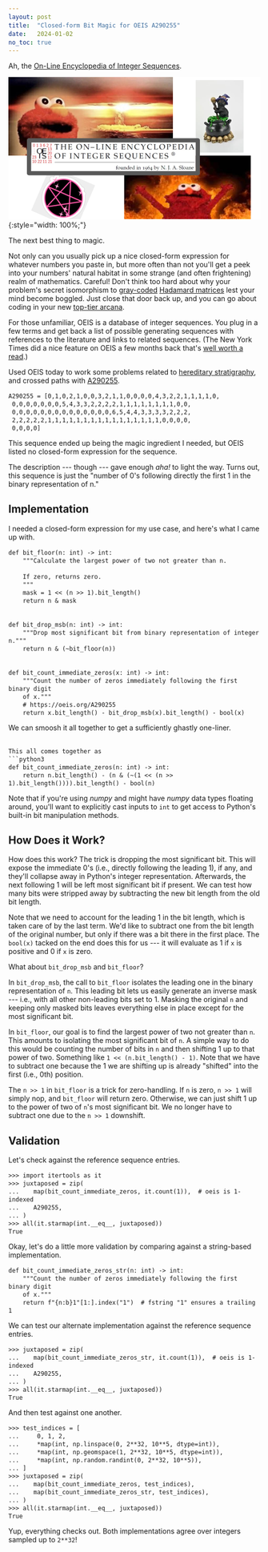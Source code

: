 ```yaml
---
layout: post
title:  "Closed-form Bit Magic for OEIS A290255"
date:   2024-01-02
no_toc: true
---
```


Ah, the [On-Line Encyclopedia of Integer Sequences](https://oeis.org/).

![OEIS elmo](/resources/2024-01-02-a290255-oeis.png){:style="width: 100%;"}

The next best thing to magic.

Not only can you usually pick up a nice closed-form expression for whatever numbers you paste in, but more often than not you'll get a peek into your numbers' natural habitat in some strange (and often frightening) realm of mathematics.
Careful!
Don't think too hard about why your problem's secret isomorphism to [gray-coded](https://en.wikipedia.org/wiki/Gray_code) [Hadamard matrices](https://en.wikipedia.org/wiki/Hadamard_matrix) lest your mind become boggled.
Just close that door back up, and you can go about coding in your new [top-tier arcana](https://en.wikipedia.org/wiki/Fast_inverse_square_root).

For those unfamiliar, OEIS is a database of integer sequences.
You plug in a few terms and get back a list of possible generating sequences with references to the literature and links to related sequences.
(The New York Times did a nice feature on OEIS a few months back that's [well worth a read](https://www.nytimes.com/2023/05/21/science/math-puzzles-integer-sequences.html).)

Used OEIS today to work some problems related to [hereditary stratigraphy](https://mmore500.com/0001/01/01/hstrat.html), and crossed paths with [A290255](https://oeis.org/A290255).

```python3
A290255 = [0,1,0,2,1,0,0,3,2,1,1,0,0,0,0,4,3,2,2,1,1,1,1,0,
 0,0,0,0,0,0,0,5,4,3,3,2,2,2,2,1,1,1,1,1,1,1,1,0,0,
 0,0,0,0,0,0,0,0,0,0,0,0,0,0,6,5,4,4,3,3,3,3,2,2,2,
 2,2,2,2,2,1,1,1,1,1,1,1,1,1,1,1,1,1,1,1,1,0,0,0,0,
 0,0,0,0]
```

This sequence ended up being the magic ingredient I needed, but OEIS listed no closed-form expression for the sequence.

The description --- though --- gave enough *aha!* to light the way.
Turns out, this sequence is just the "number of 0's following directly the first 1 in the binary representation of n."

## Implementation

I needed a closed-form expression for my use case, and here's what I came up with.

```python3
def bit_floor(n: int) -> int:
    """Calculate the largest power of two not greater than n.

    If zero, returns zero.
    """
    mask = 1 << (n >> 1).bit_length()
    return n & mask


def bit_drop_msb(n: int) -> int:
    """Drop most significant bit from binary representation of integer n."""
    return n & (~bit_floor(n))


def bit_count_immediate_zeros(x: int) -> int:
    """Count the number of zeros immediately following the first binary digit
    of x."""
    # https://oeis.org/A290255
    return x.bit_length() - bit_drop_msb(x).bit_length() - bool(x)
```

We can smoosh it all together to get a sufficiently ghastly one-liner.

```python3

This all comes together as
```python3
def bit_count_immediate_zeros(n: int) -> int:
    return n.bit_length() - (n & (~(1 << (n >> 1).bit_length()))).bit_length() - bool(n)

```

Note that if you're using *numpy* and might have *numpy* data types floating around, you'll want to explicitly cast inputs to `int` to get access to Python's built-in bit manipulation methods.

## How Does it Work?

How does this work?
The trick is dropping the most significant bit.
This will expose the immediate 0's (i.e., directly following the leading 1), if any, and they'll collapse away in Python's integer representation.
Afterwards, the next following 1 will be left most significant bit if present.
We can test how many bits were stripped away by subtracting the new bit length from the old bit length.

Note that we need to account for the leading 1 in the bit length, which is taken care of by the last term.
We'd like to subtract one from the bit length of the original number, but only if there was a bit there in the first place.
The `bool(x)` tacked on the end does this for us --- it will evaluate as 1 if `x` is positive and 0 if `x` is zero.

What about `bit_drop_msb` and `bit_floor`?

In `bit_drop_msb`, the call to `bit_floor` isolates the leading one in the binary representation of `n`.
This leading bit lets us easily generate an inverse mask --- i.e., with all other non-leading bits set to 1.
Masking the original `n` and keeping only masked bits leaves everything else in place except for the most significant bit.

In `bit_floor`, our goal is to find the largest power of two not greater than `n`.
This amounts to isolating the most significant bit of `n`.
A simple way to do this would be counting the number of bits in `n` and then shifting 1 up to that power of two.
Something like `1 << (n.bit_length() - 1)`.
Note that we have to subtract one because the 1 we are shifting up is already "shifted" into the first (i.e., 0th) position.

The `n >> 1` in `bit_floor` is a trick for zero-handling.
If `n` is zero, `n >> 1` will simply nop, and `bit_floor` will return zero.
Otherwise, we can just shift 1 up to the power of two of `n`'s most significant bit.
We no longer have to subtract one due to the `n >> 1` downshift.

## Validation

Let's check against the reference sequence entries.

```python3
>>> import itertools as it
>>> juxtaposed = zip(
...    map(bit_count_immediate_zeros, it.count(1)),  # oeis is 1-indexed
...    A290255,
... )
>>> all(it.starmap(int.__eq__, juxtaposed))
True
```

Okay, let's do a little more validation by comparing against a string-based implementation.

```python3
def bit_count_immediate_zeros_str(n: int) -> int:
    """Count the number of zeros immediately following the first binary digit
    of x."""
    return f"{n:b}1"[1:].index("1")  # fstring "1" ensures a trailing 1
```

We can test our alternate implementation against the reference sequence entries.

```python3
>>> juxtaposed = zip(
...    map(bit_count_immediate_zeros_str, it.count(1)),  # oeis is 1-indexed
...    A290255,
... )
>>> all(it.starmap(int.__eq__, juxtaposed))
True
```

And then test against one another.

```python3
>>> test_indices = [
...     0, 1, 2,
...     *map(int, np.linspace(0, 2**32, 10**5, dtype=int)),
...     *map(int, np.geomspace(1, 2**32, 10**5, dtype=int)),
...     *map(int, np.random.randint(0, 2**32, 10**5)),
... ]
>>> juxtaposed = zip(
...    map(bit_count_immediate_zeros, test_indices),
...    map(bit_count_immediate_zeros_str, test_indices),
... )
>>> all(it.starmap(int.__eq__, juxtaposed))
True
```

Yup, everything checks out.
Both implementations agree over integers sampled up to `2**32`!
